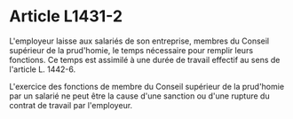 # Article L1431-2

L'employeur laisse aux salariés de son entreprise, membres du Conseil supérieur de la prud'homie, le temps nécessaire pour remplir leurs fonctions. Ce temps est assimilé à une durée de travail effectif au sens de l'article L. 1442-6.

L'exercice des fonctions de membre du Conseil supérieur de la prud'homie par un salarié ne peut être la cause d'une sanction ou d'une rupture du contrat de travail par l'employeur.